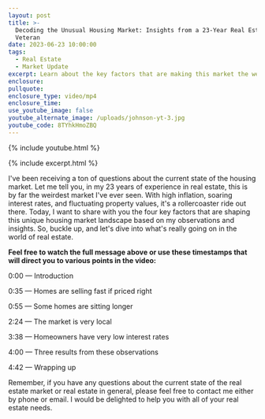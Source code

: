 ```yaml
---
layout: post
title: >-
  Decoding the Unusual Housing Market: Insights from a 23-Year Real Estate
  Veteran
date: 2023-06-23 10:00:00
tags:
  - Real Estate
  - Market Update
excerpt: Learn about the key factors that are making this market the weirdest.
enclosure:
pullquote:
enclosure_type: video/mp4
enclosure_time:
use_youtube_image: false
youtube_alternate_image: /uploads/johnson-yt-3.jpg
youtube_code: 8TYhkHmoZBQ
---
```

{% include youtube.html %}

{% include excerpt.html %}

I've been receiving a ton of questions about the current state of the housing market. Let me tell you, in my 23 years of experience in real estate, this is by far the weirdest market I've ever seen. With high inflation, soaring interest rates, and fluctuating property values, it's a rollercoaster ride out there. Today, I want to share with you the four key factors that are shaping this unique housing market landscape based on my observations and insights. So, buckle up, and let's dive into what's really going on in the world of real estate.

**Feel free to watch the full message above or use these timestamps that will direct you to various points in the video:**

0:00 — Introduction

0:35 — Homes are selling fast if priced right

0:55 — Some homes are sitting longer

2:24 — The market is very local

3:38 — Homeowners have very low interest rates

4:00 — Three results from these observations

4:42 — Wrapping up

Remember, if you have any questions about the current state of the real estate market or real estate in general, please feel free to contact me either by phone or email. I would be delighted to help you with all of your real estate needs.